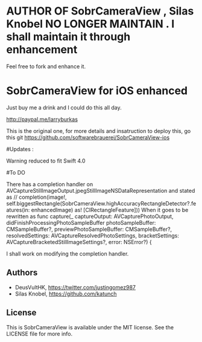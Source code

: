 # AUTHOR OF SobrCameraView  , Silas Knobel  NO LONGER  MAINTAIN . I shall maintain it through enhancement

Feel free to fork and enhance it.

SobrCameraView for iOS enhanced
======================

Just buy me a drink and I could do this all day. 

http://paypal.me/larryburkas


This is the original one, for more details and insatruction to deploy this, go this git
https://github.com/softwarebrauerei/SobrCameraView-ios

#Updates :

Warning reduced to fit Swift 4.0

#To DO


There has a completion handler on AVCaptureStillImageOutput.jpegStillImageNSDataRepresentation and stated as
// completion(image!, self.biggestRectangle(SobrCameraView.highAccuracyRectangleDetector?.features(in: enhancedImage) as! [CIRectangleFeature]))
When it goes to be rewritten as
func capture(_ captureOutput: AVCapturePhotoOutput, didFinishProcessingPhotoSampleBuffer photoSampleBuffer: CMSampleBuffer?, previewPhotoSampleBuffer: CMSampleBuffer?, resolvedSettings: AVCaptureResolvedPhotoSettings, bracketSettings: AVCaptureBracketedStillImageSettings?, error: NSError?) {

I shall work on modifying the completion handler. 

## Authors
- DeusVultHK, https://twitter.com/justingomez987
- Silas Knobel, https://github.com/katunch


## License
This is
SobrCameraView is available under the MIT license. See the LICENSE file for more info.
